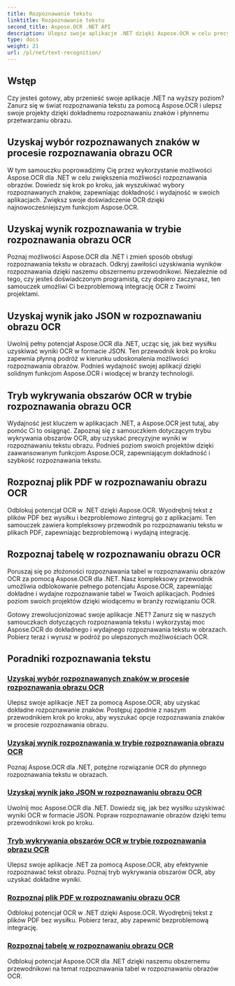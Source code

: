 ```yaml
---
title: Rozpoznawanie tekstu
linktitle: Rozpoznawanie tekstu
second_title: Aspose.OCR .NET API
description: Ulepsz swoje aplikacje .NET dzięki Aspose.OCR w celu precyzyjnego rozpoznawania znaków. Odkryj samouczki dotyczące uzyskiwania wyborów, wyników i formatów JSON w rozpoznawaniu obrazów OCR.
type: docs
weight: 21
url: /pl/net/text-recognition/
---
```

## Wstęp

Czy jesteś gotowy, aby przenieść swoje aplikacje .NET na wyższy poziom? Zanurz się w świat rozpoznawania tekstu za pomocą Aspose.OCR i ulepsz swoje projekty dzięki dokładnemu rozpoznawaniu znaków i płynnemu przetwarzaniu obrazu.

## Uzyskaj wybór rozpoznawanych znaków w procesie rozpoznawania obrazu OCR

W tym samouczku poprowadzimy Cię przez wykorzystanie możliwości Aspose.OCR dla .NET w celu zwiększenia możliwości rozpoznawania obrazów. Dowiedz się krok po kroku, jak wyszukiwać wybory rozpoznawanych znaków, zapewniając dokładność i wydajność w swoich aplikacjach. Zwiększ swoje doświadczenie OCR dzięki najnowocześniejszym funkcjom Aspose.OCR.

## Uzyskaj wynik rozpoznawania w trybie rozpoznawania obrazu OCR

Poznaj możliwości Aspose.OCR dla .NET i zmień sposób obsługi rozpoznawania tekstu w obrazach. Odkryj zawiłości uzyskiwania wyników rozpoznawania dzięki naszemu obszernemu przewodnikowi. Niezależnie od tego, czy jesteś doświadczonym programistą, czy dopiero zaczynasz, ten samouczek umożliwi Ci bezproblemową integrację OCR z Twoimi projektami.

## Uzyskaj wynik jako JSON w rozpoznawaniu obrazu OCR

Uwolnij pełny potencjał Aspose.OCR dla .NET, ucząc się, jak bez wysiłku uzyskiwać wyniki OCR w formacie JSON. Ten przewodnik krok po kroku zapewnia płynną podróż w kierunku udoskonalenia możliwości rozpoznawania obrazów. Podnieś wydajność swojej aplikacji dzięki solidnym funkcjom Aspose.OCR i wiodącej w branży technologii.

## Tryb wykrywania obszarów OCR w trybie rozpoznawania obrazu OCR

Wydajność jest kluczem w aplikacjach .NET, a Aspose.OCR jest tutaj, aby pomóc Ci to osiągnąć. Zapoznaj się z samouczkiem dotyczącym trybu wykrywania obszarów OCR, aby uzyskać precyzyjne wyniki w rozpoznawaniu tekstu obrazu. Podnieś poziom swoich projektów dzięki zaawansowanym funkcjom Aspose.OCR, zapewniającym dokładność i szybkość rozpoznawania tekstu.

## Rozpoznaj plik PDF w rozpoznawaniu obrazu OCR

Odblokuj potencjał OCR w .NET dzięki Aspose.OCR. Wyodrębnij tekst z plików PDF bez wysiłku i bezproblemowo zintegruj go z aplikacjami. Ten samouczek zawiera kompleksowy przewodnik po rozpoznawaniu tekstu w plikach PDF, zapewniając bezproblemową i wydajną integrację.

## Rozpoznaj tabelę w rozpoznawaniu obrazu OCR

Poruszaj się po złożoności rozpoznawania tabel w rozpoznawaniu obrazów OCR za pomocą Aspose.OCR dla .NET. Nasz kompleksowy przewodnik umożliwia odblokowanie pełnego potencjału Aspose.OCR, zapewniając dokładne i wydajne rozpoznawanie tabel w Twoich aplikacjach. Podnieś poziom swoich projektów dzięki wiodącemu w branży rozwiązaniu OCR.

Gotowy zrewolucjonizować swoje aplikacje .NET? Zanurz się w naszych samouczkach dotyczących rozpoznawania tekstu i wykorzystaj moc Aspose.OCR do dokładnego i wydajnego rozpoznawania tekstu w obrazach. Pobierz teraz i wyrusz w podróż po ulepszonych możliwościach OCR.
## Poradniki rozpoznawania tekstu
### [Uzyskaj wybór rozpoznawanych znaków w procesie rozpoznawania obrazu OCR](./get-choices-for-recognized-characters/)
Ulepsz swoje aplikacje .NET za pomocą Aspose.OCR, aby uzyskać dokładne rozpoznawanie znaków. Postępuj zgodnie z naszym przewodnikiem krok po kroku, aby wyszukać opcje rozpoznawania znaków w procesie rozpoznawania obrazu.
### [Uzyskaj wynik rozpoznawania w trybie rozpoznawania obrazu OCR](./get-recognition-result/)
Poznaj Aspose.OCR dla .NET, potężne rozwiązanie OCR do płynnego rozpoznawania tekstu w obrazach.
### [Uzyskaj wynik jako JSON w rozpoznawaniu obrazu OCR](./get-result-as-json/)
Uwolnij moc Aspose.OCR dla .NET. Dowiedz się, jak bez wysiłku uzyskiwać wyniki OCR w formacie JSON. Popraw rozpoznawanie obrazów dzięki temu przewodnikowi krok po kroku.
### [Tryb wykrywania obszarów OCR w trybie rozpoznawania obrazu OCR](./ocr-detect-areas-mode/)
Ulepsz swoje aplikacje .NET za pomocą Aspose.OCR, aby efektywnie rozpoznawać tekst obrazu. Poznaj tryb wykrywania obszarów OCR, aby uzyskać dokładne wyniki.
### [Rozpoznaj plik PDF w rozpoznawaniu obrazu OCR](./recognize-pdf/)
Odblokuj potencjał OCR w .NET dzięki Aspose.OCR. Wyodrębnij tekst z plików PDF bez wysiłku. Pobierz teraz, aby zapewnić bezproblemową integrację.
### [Rozpoznaj tabelę w rozpoznawaniu obrazu OCR](./recognize-table/)
Odblokuj potencjał Aspose.OCR dla .NET dzięki naszemu obszernemu przewodnikowi na temat rozpoznawania tabel w rozpoznawaniu obrazów OCR.